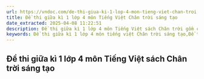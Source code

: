 ```yaml
---
url: https://vndoc.com/de-thi-giua-ki-1-lop-4-mon-tieng-viet-chan-troi
title: Đề thi giữa kì 1 lớp 4 môn Tiếng Việt Chân trời sáng tạo
date_extracted: 2025-04-08 11:22:51
description: Đề thi giữa kì 1 lớp 4 môn Tiếng Việt sách Chân trời gồm các đề thi bám sát chương trình học, với cấu trúc đề theo Thông tư 27 của Bộ, giúp các em HS ôn luyện, củng cố kiến thức và kĩ năng làm bài.
keywords: Đề thi giữa kì 1 lớp 4 môn tiếng việt Chân trời sáng tạo,Đề thi giữa kì 1 lớp 4,Đề thi giữa kì 1 lớp 4 môn tiếng việt,đề kiểm tra giữa kì 1 lớp 4 môn tiếng việt,đề thi giữa kì 1 lớp 4 Chân trời
---
```


## **Đề thi giữa kì 1 lớp 4 môn Tiếng Việt sách Chân trời sáng tạo**
